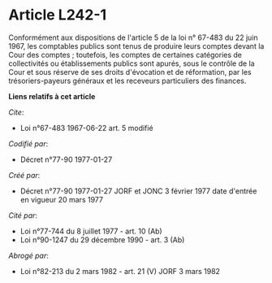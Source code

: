 # Article L242-1

Conformément aux dispositions de l'article 5 de la loi n° 67-483 du 22 juin 1967, les comptables publics sont tenus de
produire leurs comptes devant la Cour des comptes ; toutefois, les comptes de certaines catégories de collectivités ou
établissements publics sont apurés, sous le contrôle de la Cour et sous réserve de ses droits d'évocation et de réformation,
par les trésoriers-payeurs généraux et les receveurs particuliers des finances.

**Liens relatifs à cet article**

_Cite_:

  - Loi n°67-483 1967-06-22 art. 5 modifié

_Codifié par_:

  - Décret n°77-90 1977-01-27

_Créé par_:

  - Décret n°77-90 1977-01-27 JORF et JONC 3 février 1977 date d'entrée en vigueur 20 mars 1977

_Cité par_:

  - Loi n°77-744 du 8 juillet 1977 - art. 10 (Ab)
  - Loi n°90-1247 du 29 décembre 1990 - art. 3 (Ab)

_Abrogé par_:

  - Loi n°82-213 du 2 mars 1982 - art. 21 (V) JORF 3 mars 1982
